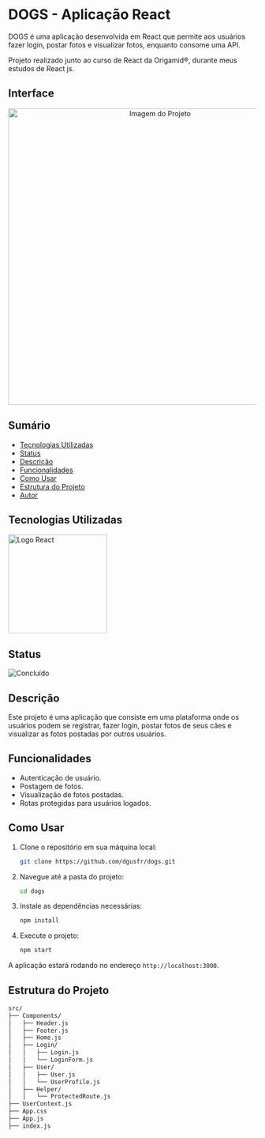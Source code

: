 # DOGS - Aplicação React

DOGS é uma aplicação desenvolvida em React que permite aos usuários fazer login, postar fotos e visualizar fotos, enquanto consome uma API.

Projeto realizado junto ao curso de React da Origamid®, durante meus estudos de React js.

## Interface

<div align="center">
  <img src="img/logo.png" alt="Imagem do Projeto" width="600">
</div>

## Sumário

- [Tecnologias Utilizadas](#tecnologias-utilizadas)
- [Status](#status)
- [Descrição](#descrição)
- [Funcionalidades](#funcionalidades)
- [Como Usar](#como-usar)
- [Estrutura do Projeto](#estrutura-do-projeto)
- [Autor](#autor)

## Tecnologias Utilizadas

<div style="display: flex; flex-direction: row;">
  <div style="margin-right: 20px; display: flex; justify-content: flex-start;">
    <img src="img/react.png" alt="Logo React" width="200"/>
  </div>
</div>

## Status

![Concluído](http://img.shields.io/static/v1?label=STATUS&message=CONCLUIDO&color=GREEN&style=for-the-badge)

## Descrição

Este projeto é uma aplicação que consiste em uma plataforma onde os usuários podem se registrar, fazer login, postar fotos de seus cães e visualizar as fotos postadas por outros usuários.

## Funcionalidades

- Autenticação de usuário.
- Postagem de fotos.
- Visualização de fotos postadas.
- Rotas protegidas para usuários logados.

## Como Usar

1. Clone o repositório em sua máquina local:
   ```sh
   git clone https://github.com/dgusfr/dogs.git
   ```
2. Navegue até a pasta do projeto:
   ```sh
   cd dogs
   ```
3. Instale as dependências necessárias:
   ```sh
   npm install
   ```
4. Execute o projeto:
   ```sh
   npm start
   ```

A aplicação estará rodando no endereço `http://localhost:3000`.

## Estrutura do Projeto

```bash
src/
├── Components/
│   ├── Header.js
│   ├── Footer.js
│   ├── Home.js
│   ├── Login/
│   │   ├── Login.js
│   │   └── LoginForm.js
│   ├── User/
│   │   ├── User.js
│   │   └── UserProfile.js
│   ├── Helper/
│   │   └── ProtectedRoute.js
├── UserContext.js
├── App.css
├── App.js
├── index.js


```
